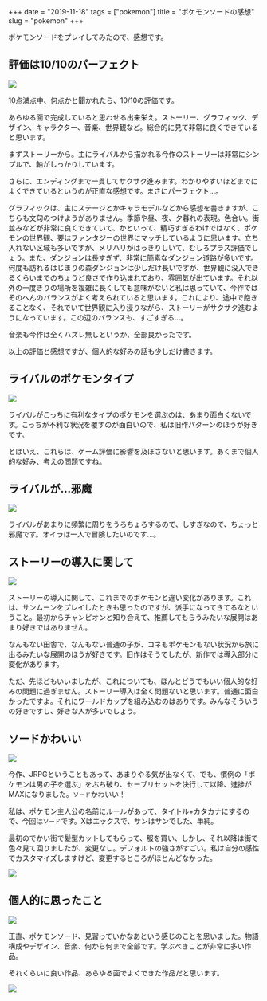 +++
date = "2019-11-18"
tags = ["pokemon"]
title = "ポケモンソードの感想"
slug = "pokemon"
+++

ポケモンソードをプレイしてみたので、感想です。

## 評価は10/10のパーフェクト

![](https://raw.githubusercontent.com/syui/img/master/old/pokemon_sword_06.jpg)

10点満点中、何点かと聞かれたら、10/10の評価です。

あらゆる面で完成していると思わせる出来栄え。ストーリー、グラフィック、デザイン、キャラクター、音楽、世界観など。総合的に見て非常に良くできていると思います。

まずストーリーから。主にライバルから描かれる今作のストーリーは非常にシンプルで、軸がしっかりしています。

さらに、エンディングまで一貫してサクサク進みます。わかりやすいほどまでによくできているというのが正直な感想です。まさにパーフェクト...。

グラフィックは、主にステージとかキャラモデルなどから感想を書きますが、こちらも文句のつけようがありません。季節や昼、夜、夕暮れの表現。色合い。街並みなどが非常に良くできていて、かといって、精巧すぎるわけではなく、ポケモンの世界観、要はファンタジーの世界にマッチしているように思います。立ち入れない区域も多いですが、メリハリがはっきりしいて、むしろプラス評価でしょう。また、ダンジョンは長すぎず、非常に簡素なダンジョン道路が多いです。何度も訪れるはじまりの森ダンジョンは少しだけ長いですが、世界観に没入できるくらいまでのちょうど良さで作り込まれており、雰囲気が出ています。それ以外の一度きりの場所を複雑に長くしても意味がないと私は思っていて、今作ではそのへんのバランスがよく考えられていると思います。これにより、途中で飽きることなく、それでいて世界観に入り浸りながら、ストーリーがサクサク進むようになっています。この辺のバランスも、すごすぎる...。

音楽も今作は全くハズレ無しというか、全部良かったです。

以上の評価と感想ですが、個人的な好みの話も少しだけ書きます。

## ライバルのポケモンタイプ

![](https://raw.githubusercontent.com/syui/img/master/old/pokemon_sword_03.jpg)

ライバルがこっちに有利なタイプのポケモンを選ぶのは、あまり面白くないです。こっちが不利な状況を覆すのが面白いので、私は旧作パターンのほうが好きです。

とはいえ、これらは、ゲーム評価に影響を及ぼさないと思います。あくまで個人的な好み、考えの問題ですね。

## ライバルが...邪魔

![](https://raw.githubusercontent.com/syui/img/master/old/pokemon_sword_02.jpg)

ライバルがあまりに頻繁に周りをうろちょろするので、しすぎなので、ちょっと邪魔です。オイラは一人で冒険したいのです...。

## ストーリーの導入に関して

![](https://raw.githubusercontent.com/syui/img/master/old/pokemon_sword_04.jpg)

ストーリーの導入に関して、これまでのポケモンと違い変化があります。これは、サンムーンをプレイしたときも思ったのですが、派手になってきてるなということ。最初からチャンピオンと知り合えて、推薦してもらうみたいな展開はあまり好きではありません。

なんもない田舎で、なんもない普通の子が、コネもポケモンもない状況から旅に出るみたいな展開のほうが好きです。旧作はそうでしたが、新作では導入部分に変化があります。

ただ、先ほどもいいましたが、これについても、ほんとどうでもいい個人的な好みの問題に過ぎません。ストーリー導入は全く問題ないと思います。普通に面白かったですよ。それにワールドカップを組み込むのはありです。みんなそういうの好きですし、好きな人が多いでしょう。

## ソードかわいい

![](https://raw.githubusercontent.com/syui/img/master/old/pokemon_sword_07.jpg)

今作、JRPGということもあって、あまりやる気が出なくて、でも、慣例の「ポケモンは男の子を選ぶ」をぶち破り、セーブリセットを決行して以降、進捗がMAXになりました。`ソード`かわいい！

私は、ポケモン主人公の名前にルールがあって、タイトル+カタカナにするので、今回は`ソード`です。Xはエックスで、サンはサンでした、単純。

最初のでかい街で髪型カットしてもらって、服を買い、しかし、それ以降は街で色々見て回りましたが、変更なし。デフォルトの強さがすごい。私は自分の感性でカスタマイズしますけど、変更するところがほとんどなかった。

![](https://raw.githubusercontent.com/syui/img/master/old/pokemon_sword_01.jpg)

## 個人的に思ったこと

![](https://raw.githubusercontent.com/syui/img/master/old/pokemon_sword_05.jpg)

正直、ポケモンソード、見習っていかなあという感じのことを思いました。物語構成やデザイン、音楽、何から何まで全部です。学ぶべきことが非常に多い作品。

それくらいに良い作品、あらゆる面でよくできた作品だと思います。


![](https://raw.githubusercontent.com/syui/img/master/old/pokemon_sword_08.png)

